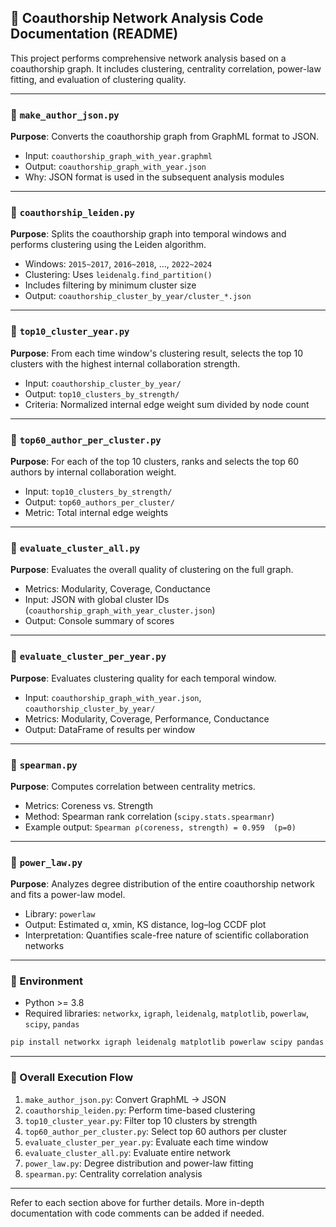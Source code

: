 ## 📁 Coauthorship Network Analysis Code Documentation (README)

This project performs comprehensive network analysis based on a coauthorship graph. It includes clustering, centrality correlation, power-law fitting, and evaluation of clustering quality.

---

### 🔷 `make_author_json.py`

**Purpose**: Converts the coauthorship graph from GraphML format to JSON.

* Input: `coauthorship_graph_with_year.graphml`
* Output: `coauthorship_graph_with_year.json`
* Why: JSON format is used in the subsequent analysis modules

---

### 🔷 `coauthorship_leiden.py`

**Purpose**: Splits the coauthorship graph into temporal windows and performs clustering using the Leiden algorithm.

* Windows: `2015~2017`, `2016~2018`, ..., `2022~2024`
* Clustering: Uses `leidenalg.find_partition()`
* Includes filtering by minimum cluster size
* Output: `coauthorship_cluster_by_year/cluster_*.json`

---

### 🔷 `top10_cluster_year.py`

**Purpose**: From each time window's clustering result, selects the top 10 clusters with the highest internal collaboration strength.

* Input: `coauthorship_cluster_by_year/`
* Output: `top10_clusters_by_strength/`
* Criteria: Normalized internal edge weight sum divided by node count

---

### 🔷 `top60_author_per_cluster.py`

**Purpose**: For each of the top 10 clusters, ranks and selects the top 60 authors by internal collaboration weight.

* Input: `top10_clusters_by_strength/`
* Output: `top60_authors_per_cluster/`
* Metric: Total internal edge weights

---

### 🔷 `evaluate_cluster_all.py`

**Purpose**: Evaluates the overall quality of clustering on the full graph.

* Metrics: Modularity, Coverage, Conductance
* Input: JSON with global cluster IDs (`coauthorship_graph_with_year_cluster.json`)
* Output: Console summary of scores

---

### 🔷 `evaluate_cluster_per_year.py`

**Purpose**: Evaluates clustering quality for each temporal window.

* Input: `coauthorship_graph_with_year.json`, `coauthorship_cluster_by_year/`
* Metrics: Modularity, Coverage, Performance, Conductance
* Output: DataFrame of results per window

---

### 🔷 `spearman.py`

**Purpose**: Computes correlation between centrality metrics.

* Metrics: Coreness vs. Strength
* Method: Spearman rank correlation (`scipy.stats.spearmanr`)
* Example output: `Spearman ρ(coreness, strength) = 0.959  (p=0)`

---

### 🔷 `power_law.py`

**Purpose**: Analyzes degree distribution of the entire coauthorship network and fits a power-law model.

* Library: `powerlaw`
* Output: Estimated α, xmin, KS distance, log–log CCDF plot
* Interpretation: Quantifies scale-free nature of scientific collaboration networks

---

### 🔧 Environment

* Python >= 3.8
* Required libraries: `networkx`, `igraph`, `leidenalg`, `matplotlib`, `powerlaw`, `scipy`, `pandas`

```bash
pip install networkx igraph leidenalg matplotlib powerlaw scipy pandas
```

---

### 📂 Overall Execution Flow

1. `make_author_json.py`: Convert GraphML → JSON
2. `coauthorship_leiden.py`: Perform time-based clustering
3. `top10_cluster_year.py`: Filter top 10 clusters by strength
4. `top60_author_per_cluster.py`: Select top 60 authors per cluster
5. `evaluate_cluster_per_year.py`: Evaluate each time window
6. `evaluate_cluster_all.py`: Evaluate entire network
7. `power_law.py`: Degree distribution and power-law fitting
8. `spearman.py`: Centrality correlation analysis

---

Refer to each section above for further details. More in-depth documentation with code comments can be added if needed.
